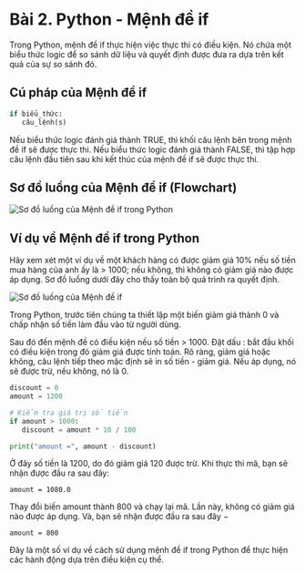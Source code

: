 # Bài 2. Python - Mệnh đề if

Trong Python, mệnh đề if thực hiện việc thực thi có điều kiện. Nó chứa một biểu thức logic để so sánh dữ liệu và quyết định được đưa ra dựa trên kết quả của sự so sánh đó.

## Cú pháp của Mệnh đề if

```python
if biểu_thức:
   câu_lệnh(s)
```

Nếu biểu thức logic đánh giá thành TRUE, thì khối câu lệnh bên trong mệnh đề if sẽ được thực thi. Nếu biểu thức logic đánh giá thành FALSE, thì tập hợp câu lệnh đầu tiên sau khi kết thúc của mệnh đề if sẽ được thực thi.

## Sơ đồ luồng của Mệnh đề if (Flowchart)

![Sơ đồ luồng của Mệnh đề if trong Python](../../../assets/if-else/OIG1.jpg)

## Ví dụ về Mệnh đề if trong Python

Hãy xem xét một ví dụ về một khách hàng có được giảm giá 10% nếu số tiền mua hàng của anh ấy là > 1000; nếu không, thì không có giảm giá nào được áp dụng. Sơ đồ luồng dưới đây cho thấy toàn bộ quá trình ra quyết định.

![Sơ đồ luồng của Mệnh đề if](../../../assets/if-else/OIG1.hwWs.jpg)

Trong Python, trước tiên chúng ta thiết lập một biến giảm giá thành 0 và chấp nhận số tiền làm đầu vào từ người dùng.

Sau đó đến mệnh đề có điều kiện nếu số tiền > 1000. Đặt dấu : bắt đầu khối có điều kiện trong đó giảm giá được tính toán. Rõ ràng, giảm giá hoặc không, câu lệnh tiếp theo mặc định sẽ in số tiền - giảm giá. Nếu áp dụng, nó sẽ được trừ, nếu không, nó là 0.

```python
discount = 0
amount = 1200

# Kiểm tra giá trị số tiền
if amount > 1000:
   discount = amount * 10 / 100

print("amount =", amount - discount)
```

Ở đây số tiền là 1200, do đó giảm giá 120 được trừ. Khi thực thi mã, bạn sẽ nhận được đầu ra sau đây:

```
amount = 1080.0
```

Thay đổi biến amount thành 800 và chạy lại mã. Lần này, không có giảm giá nào được áp dụng. Và, bạn sẽ nhận được đầu ra sau đây −

```
amount = 800
```

Đây là một số ví dụ về cách sử dụng mệnh đề if trong Python để thực hiện các hành động dựa trên điều kiện cụ thể.
